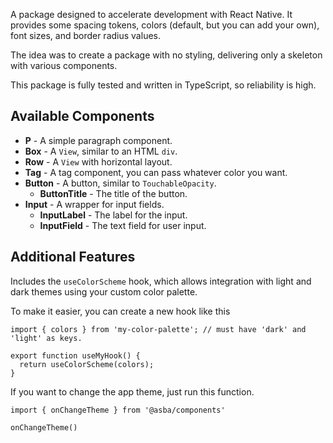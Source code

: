 A package designed to accelerate development with React Native. It provides some spacing tokens, colors (default, but you can add your own), font sizes, and border radius values.

The idea was to create a package with no styling, delivering only a skeleton with various components.

This package is fully tested and written in TypeScript, so reliability is high.

## Available Components

- **P** - A simple paragraph component.
- **Box** - A `View`, similar to an HTML `div`.
- **Row** - A `View` with horizontal layout.
- **Tag** - A tag component, you can pass whatever color you want.
- **Button** - A button, similar to `TouchableOpacity`.
  - **ButtonTitle** - The title of the button.
- **Input** - A wrapper for input fields.
  - **InputLabel** - The label for the input.
  - **InputField** - The text field for user input.

## Additional Features

Includes the `useColorScheme` hook, which allows integration with light and dark themes using your custom color palette.

To make it easier, you can create a new hook like this

```tsx
import { colors } from 'my-color-palette'; // must have 'dark' and 'light' as keys.

export function useMyHook() {
  return useColorScheme(colors);
}
```

If you want to change the app theme, just run this function.

```tsx
import { onChangeTheme } from '@asba/components'

onChangeTheme()
```